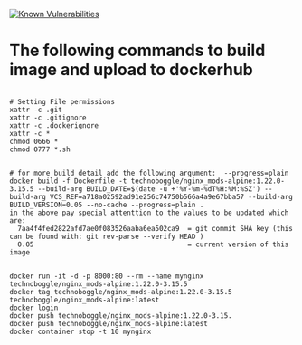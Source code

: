 
[![Known Vulnerabilities](https://snyk.io/test/github/Technoboggle/nginx-alpine/badge.svg)](https://snyk.io/test/github/Technoboggle/nginx-alpine)



# The following commands to build image and upload to dockerhub
```

# Setting File permissions
xattr -c .git
xattr -c .gitignore
xattr -c .dockerignore
xattr -c *
chmod 0666 *
chmod 0777 *.sh


# for more build detail add the following argument:  --progress=plain
docker build -f Dockerfile -t technoboggle/nginx_mods-alpine:1.22.0-3.15.5 --build-arg BUILD_DATE=$(date -u +'%Y-%m-%dT%H:%M:%SZ') --build-arg VCS_REF=a718a02592ad91e256c74750b566a4a9e67bba57 --build-arg BUILD_VERSION=0.05 --no-cache --progress=plain .
in the above pay special attenttion to the values to be updated which are:
  7aa4f4fed2822afd7ae0f083526aaba6ea502ca9  = git commit SHA key (this can be found with: git rev-parse --verify HEAD )
  0.05                                      = current version of this image


docker run -it -d -p 8000:80 --rm --name mynginx technoboggle/nginx_mods-alpine:1.22.0-3.15.5
docker tag technoboggle/nginx_mods-alpine:1.22.0-3.15.5 technoboggle/nginx_mods-alpine:latest
docker login
docker push technoboggle/nginx_mods-alpine:1.22.0-3.15.
docker push technoboggle/nginx_mods-alpine:latest
docker container stop -t 10 mynginx

